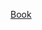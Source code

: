 [Book](https://read.readwise.io/filter/category%3Aepub/split/triage_status/new/read/01jdydfcqvr5f6esjctvrnfpzx)
